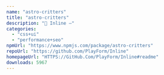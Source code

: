 ```yaml
---
name: "astro-critters"
title: "astro-critters"
description: "🦔 Inline —"
categories:
  - "css+ui"
  - "performance+seo"
npmUrl: "https://www.npmjs.com/package/astro-critters"
repoUrl: "https://github.com/PlayForm/Inline"
homepageUrl: "HTTPS://GitHub.Com/PlayForm/Inline#readme"
downloads: 5967
---
```

